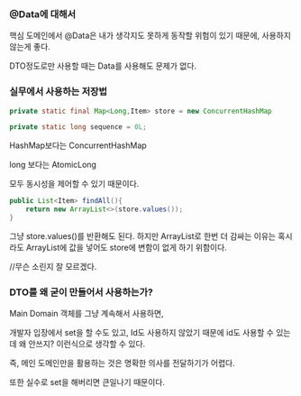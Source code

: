 ### @Data에 대해서

핵심 도메인에서 @Data은 내가 생각지도 못하게 동작할 위험이 있기 때문에, 사용하지 않는게 좋다.

DTO정도로만 사용할 때는 Data를 사용해도 문제가 없다.

### 실무에서 사용하는 저장법

```java
private static final Map<Long,Item> store = new ConcurrentHashMap

private static long sequence = 0L;
```

HashMap보다는 ConcurrentHashMap

long 보다는 AtomicLong

모두 동시성을 제어할 수 있기 때문이다.

```java
public List<Item> findAll(){
    return new ArrayList<>(store.values());
}
```

그냥 store.values()를 반환해도 된다. 하지만 ArrayList로 한번 더 감싸는 이유는 혹시라도 ArrayList에 값을 넣어도 store에 변함이 없게 하기 위함이다.

//무슨 소린지 잘 모르겠다.

### DTO를 왜 굳이 만들어서 사용하는가?

Main Domain 객체를 그냥 계속해서 사용하면,

개발자 입장에서 set을 할 수도 있고, Id도 사용하지 않았기 때문에 id도 사용할 수 있는데 왜 안쓰지? 이런식으로 생각할 수 있다.

즉, 메인 도메인만을 활용하는 것은 명확한 의사를 전달하기가 어렵다.

또한 실수로 set을 해버리면 큰일나기 때문이다.
